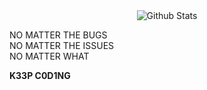 <div align="center">
  <img src="https://github-readme-stats.vercel.app/api?username=AntoineLemaire&show_icons=true&theme=graywhite" alt="Github Stats" />
</div>

NO MATTER THE BUGS  
NO MATTER THE ISSUES  
NO MATTER WHAT  
  
**K33P C0D1NG**
